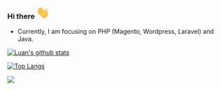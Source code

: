 ### Hi there <img src="https://raw.githubusercontent.com/ptprashanttripathi/ptprashanttripathi/master/hi.gif" width="30px"></h2> 
- Currently, I am focusing on PHP (Magento, Wordpress, Laravel) and Java.

[![Luan's github stats](https://github-readme-stats.vercel.app/api?username=vtluan36&count_private=true&show_icons=true)](https://github.com/vtluan36)

[![Top Langs](https://github-readme-stats.vercel.app/api/top-langs/?username=vtluan36)](https://github.com/vtluan36)

![](https://komarev.com/ghpvc/?username=vtluan36)

<!--
**vtluan36/vtluan36** is a ✨ _special_ ✨ repository because its `README.md` (this file) appears on your GitHub profile.

Here are some ideas to get you started:

- 🔭 I’m currently working on ...
- 🌱 I’m currently learning ...
- 👯 I’m looking to collaborate on ...
- 🤔 I’m looking for help with ...
- 💬 Ask me about ...
- 📫 How to reach me: ...
- 😄 Pronouns: ...
- ⚡ Fun fact: ...
-->
